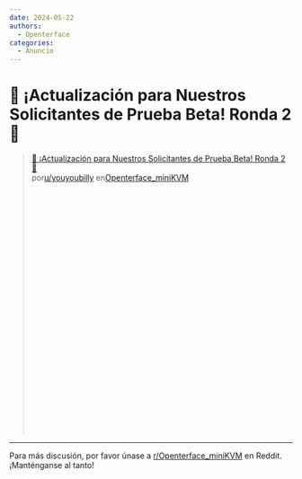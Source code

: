 ```yaml
---
date: 2024-05-22
authors:
  - Openterface
categories:
  - Anuncio
---
```


# 🎉 ¡Actualización para Nuestros Solicitantes de Prueba Beta! Ronda 2 🎉

<blockquote class="reddit-embed-bq" style="height:500px" data-embed-height="545"><a href="https://www.reddit.com/r/Openterface_miniKVM/comments/1cxr3zp/update_for_our_beta_test_applicants_round_2/">🎉 ¡Actualización para Nuestros Solicitantes de Prueba Beta! Ronda 2 🎉</a><br> por<a href="https://www.reddit.com/user/youyoubilly/">u/youyoubilly</a> en<a href="https://www.reddit.com/r/Openterface_miniKVM/">Openterface_miniKVM</a></blockquote><script async="" src="https://embed.reddit.com/widgets.js" charset="UTF-8"></script>

<!-- more -->
--------

Para más discusión, por favor únase a [r/Openterface_miniKVM](https://www.reddit.com/r/Openterface_miniKVM/) en Reddit. ¡Manténganse al tanto!
